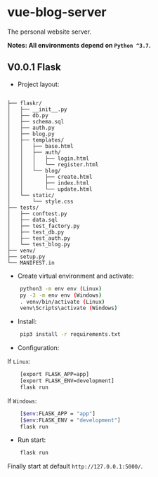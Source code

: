 # vue-blog-server

The personal website server.

**Notes: All environments depend on `Python ^3.7`.**

## V0.0.1 Flask

* Project layout: 

```

├── flaskr/
│   ├── __init__.py
│   ├── db.py
│   ├── schema.sql
│   ├── auth.py
│   ├── blog.py
│   ├── templates/
│   │   ├── base.html
│   │   ├── auth/
│   │   │   ├── login.html
│   │   │   └── register.html
│   │   └── blog/
│   │       ├── create.html
│   │       ├── index.html
│   │       └── update.html
│   └── static/
│       └── style.css
├── tests/
│   ├── conftest.py
│   ├── data.sql
│   ├── test_factory.py
│   ├── test_db.py
│   ├── test_auth.py
│   └── test_blog.py
├── venv/
├── setup.py
└── MANIFEST.in

```

* Create virtual environment and activate:

```sh
    python3 -m env env (Linux)
    py -3 -m env env (Windows)
    . venv/bin/activate (Linux)
    venv\Scripts\activate (Windows)
```

* Install:

```sh
    pip3 install -r requirements.txt
```

* Configuration:

If `Linux`:

```sh
    [export FLASK_APP=app]
    [export FLASK_ENV=development]
    flask run
```

If `Windows`:

```sh
    [$env:FLASK_APP = "app"]
    [$env:FLASK_ENV = "development"]
    flask run
```

* Run start:

```sh
    flask run
```

Finally start at default `http://127.0.0.1:5000/`.